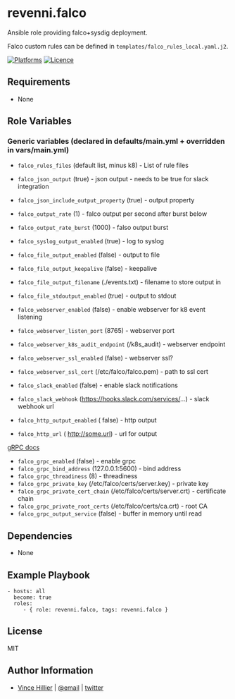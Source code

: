 revenni.falco
=========

Ansible role providing falco+sysdig deployment.

Falco custom rules can be defined in ```templates/falco_rules_local.yaml.j2```.

[![Platforms](http://img.shields.io/badge/platforms-ubuntu-lightgrey.svg?style=flat)](#)
[![Licence](https://img.shields.io/badge/Licence-MIT-blue.svg)](https://tldrlegal.com/license/mit-license)

Requirements
------------

* None

Role Variables
--------------

### Generic variables (declared in defaults/main.yml + overridden in vars/main.yml)
* ```falco_rules_files``` (default list, minus k8) - List of rule files
* ```falco_json_output``` (true) - json output - needs to be true for slack integration
* ```falco_json_include_output_property``` (true) - output property

* ```falco_output_rate``` (1) - falco output per second after burst below
* ```falco_output_rate_burst``` (1000) - falso output burst

* ```falco_syslog_output_enabled``` (true) - log to syslog

* ```falco_file_output_enabled``` (false) - output to file
* ```falco_file_output_keepalive``` (false) - keepalive
* ```falco_file_output_filename``` (./events.txt) - filename to store output in

* ```falco_file_stdoutput_enabled``` (true) - output to stdout

* ```falco_webserver_enabled``` (false) - enable webserver for k8 event listening
* ```falco_webserver_listen_port``` (8765) - webserver port
* ```falco_webserver_k8s_audit_endpoint``` (/k8s_audit) - webserver endpoint
* ```falco_webserver_ssl_enabled``` (false) - webserver ssl?
* ```falco_webserver_ssl_cert``` (/etc/falco/falco.pem) - path to ssl cert

* ```falco_slack_enabled``` (false) - enable slack notifications
* ```falco_slack_webhook``` (https://hooks.slack.com/services/...) - slack webhook url

* ```falco_http_output_enabled``` ( false) - http output
* ```falco_http_url``` ( http://some.url) - url for output

[gRPC docs](https://falco.org/docs/grpc/)
* ```falco_grpc_enabled``` (false) - enable grpc
* ```falco_grpc_bind_address``` (127.0.0.1:5600) - bind address
* ```falco_grpc_threadiness``` (8) - threadiness
* ```falco_grpc_private_key``` (/etc/falco/certs/server.key) - private key
* ```falco_grpc_private_cert_chain``` (/etc/falco/certs/server.crt) - certificate chain
* ```falco_grpc_private_root_certs``` (/etc/falco/certs/ca.crt) - root CA
* ```falco_grpc_output_service``` (false) - buffer in memory until read


Dependencies
------------

* None

Example Playbook
----------------

    - hosts: all
      become: true
      roles:
         - { role: revenni.falco, tags: revenni.falco }

License
-------

MIT

Author Information
------------------
* [Vince Hillier](https://revenni.com) | [@email](mailto:vince@revenni.com) | [twitter](https://twitter.com/vincedotca)
